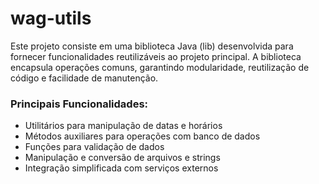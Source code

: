 # wag-utils
Este projeto consiste em uma biblioteca Java (lib) desenvolvida para fornecer funcionalidades reutilizáveis ao projeto principal. A biblioteca encapsula operações comuns, garantindo modularidade, reutilização de código e facilidade de manutenção.

### Principais Funcionalidades:

- Utilitários para manipulação de datas e horários
- Métodos auxiliares para operações com banco de dados
- Funções para validação de dados
- Manipulação e conversão de arquivos e strings
- Integração simplificada com serviços externos

